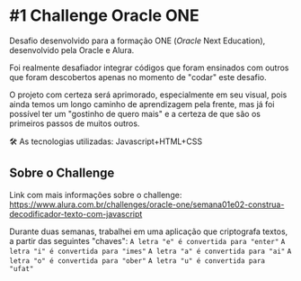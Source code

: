 # #1 Challenge Oracle ONE

Desafio desenvolvido para a formação ONE (*Oracle* Next Education), desenvolvido pela Oracle e Alura.

Foi realmente desafiador integrar códigos que foram ensinados com outros que foram descobertos apenas no momento de "codar" este desafio.

O projeto com certeza será aprimorado, especialmente em seu visual, pois ainda temos um longo caminho de aprendizagem pela frente, mas já foi possível ter um "gostinho de quero mais" e a certeza de que são os primeiros passos de muitos outros. 

🛠 As tecnologias utilizadas: Javascript+HTML+CSS

## Sobre o Challenge

Link com mais informações sobre o challenge: https://www.alura.com.br/challenges/oracle-one/semana01e02-construa-decodificador-texto-com-javascript



Durante duas semanas, trabalhei em uma aplicação que criptografa textos, a partir das seguintes "chaves":
`A letra "e" é convertida para "enter"`
`A letra "i" é convertida para "imes"`
`A letra "a" é convertida para "ai"`
`A letra "o" é convertida para "ober"`
`A letra "u" é convertida para "ufat"`
